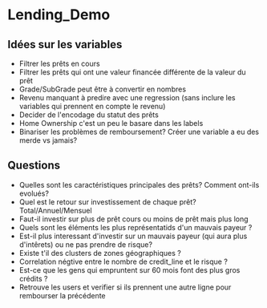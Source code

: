 # Lending_Demo

## Idées sur les variables

* Filtrer les prêts en cours
* Filtrer les prêts qui ont une valeur financée différente de la valeur du prêt
* Grade/SubGrade peut être à convertir en nombres
* Revenu manquant à predire avec une regression (sans inclure les variables qui prennent en compte le revenu)
* Decider de l'encodage du statut des prêts 
* Home Ownership c'est un peu le basare dans les labels 
* Binariser les problèmes de remboursement? Créer une variable a eu des merde vs jamais?




## Questions

* Quelles sont les caractéristiques principales des prêts? Comment ont-ils evolués?
* Quel est le retour sur investissement de chaque prêt? Total/Annuel/Mensuel
* Faut-il investir sur plus de prêt cours ou moins de prêt mais plus long
* Quels sont les éléments les plus représentatids d'un mauvais payeur ? 
* Est-il plus interessant d'investir sur un mauvais payeur (qui aura plus d'intêrets) ou ne pas prendre de risque? 
* Existe t'il des clusters de zones géographiques ?
* Correlation négtive entre le nombre de credit_line et le risque ? 
* Est-ce que les gens qui empruntent sur 60 mois font des plus gros crédits ? 
* Retrouve les users et verifier si ils prennent une autre ligne pour rembourser la précédente


